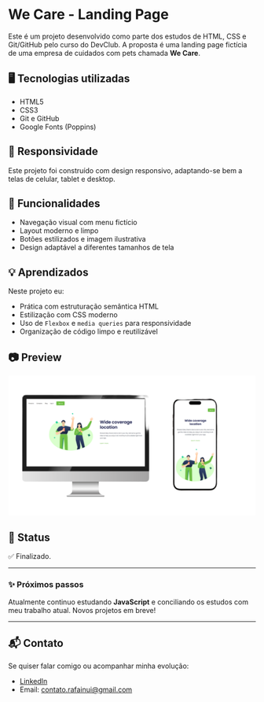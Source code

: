 # We Care - Landing Page

Este é um projeto desenvolvido como parte dos estudos de HTML, CSS e Git/GitHub pelo curso do DevClub. A proposta é uma landing page fictícia de uma empresa de cuidados com pets chamada **We Care**.

## 🖥️ Tecnologias utilizadas

- HTML5
- CSS3
- Git e GitHub
- Google Fonts (Poppins)

## 📱 Responsividade

Este projeto foi construído com design responsivo, adaptando-se bem a telas de celular, tablet e desktop.

## 🎯 Funcionalidades

- Navegação visual com menu fictício
- Layout moderno e limpo
- Botões estilizados e imagem ilustrativa
- Design adaptável a diferentes tamanhos de tela

## 💡 Aprendizados

Neste projeto eu:

- Prática com estruturação semântica HTML
- Estilização com CSS moderno
- Uso de `Flexbox` e `media queries` para responsividade
- Organização de código limpo e reutilizável

## 📷 Preview

![Imagem do projeto](./img/ReadmeApres.png)

## 📌 Status

✅ Finalizado.

---

### ✨ Próximos passos

Atualmente continuo estudando **JavaScript** e conciliando os estudos com meu trabalho atual. Novos projetos em breve!

---

## 📬 Contato

Se quiser falar comigo ou acompanhar minha evolução:

- [LinkedIn](https://www.linkedin.com/in/rafael-inui/)
- Email: contato.rafainui@gmail.com
